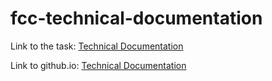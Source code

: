 # fcc-technical-documentation

Link to the task: [Technical Documentation](https://www.freecodecamp.org/learn/responsive-web-design/responsive-web-design-projects/build-a-technical-documentation-page)

Link to github.io: [Technical Documentation](https://mikhailspirin.github.io/fcc-technical-documentation/)

